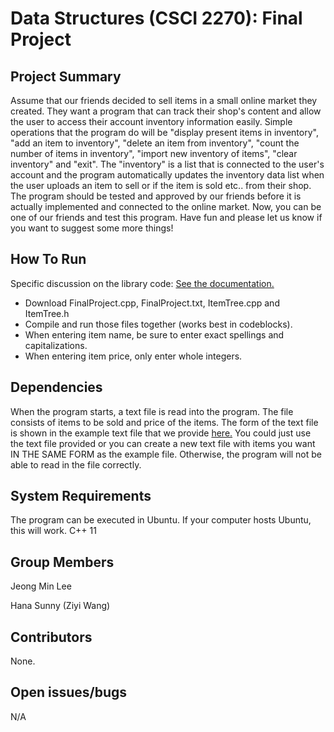 # Data Structures (CSCI 2270): Final Project

## Project Summary

Assume that our friends decided to sell items in a small online market they created. They want a program that can track their shop's content and allow the user to access their account inventory information easily. Simple operations that the program do will be "display present items in inventory", "add an item to inventory", "delete an item from inventory", "count the number of items in inventory", "import new inventory of items", "clear inventory" and "exit". The "inventory" is a list that is connected to the user's account and the program automatically updates the inventory data list when the user uploads an item to sell or if the item is sold etc.. from their shop. The program should be tested and approved by our friends before it is actually implemented and connected to the online market. Now, you can be one of our friends and test this program. Have fun and please let us know if you want to suggest some more things!


## How To Run

Specific discussion on the library code: [See the documentation.](https://github.com/jele5104/Lee_CSCI2270_FinalProject/blob/master/LibraryDoc.cpp)
 - Download FinalProject.cpp, FinalProject.txt, ItemTree.cpp and ItemTree.h
 - Compile and run those files together (works best in codeblocks).
 - When entering item name, be sure to enter exact spellings and capitalizations.
 - When entering item price, only enter whole integers. 


## Dependencies

When the program starts, a text file is read into the program. The file consists of items to be sold and price of the items. The form of the text file is shown in the example text file that we provide [here.](https://github.com/jele5104/Lee_CSCI2270_FinalProject/blob/master/FinalProject.txt) You could just use the text file provided or you can create a new text file with items you want IN THE SAME FORM as the example file. Otherwise, the program will not be able to read in the file correctly.


## System Requirements

The program can be executed in Ubuntu. If your computer hosts Ubuntu, this will work.
C++ 11


## Group Members

Jeong Min Lee

Hana Sunny (Ziyi Wang)


## Contributors

None.


## Open issues/bugs

N/A

